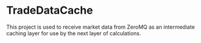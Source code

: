 # TradeDataCache

This project is used to receive market data from ZeroMQ as an intermediate caching layer for use by the next layer of calculations.

